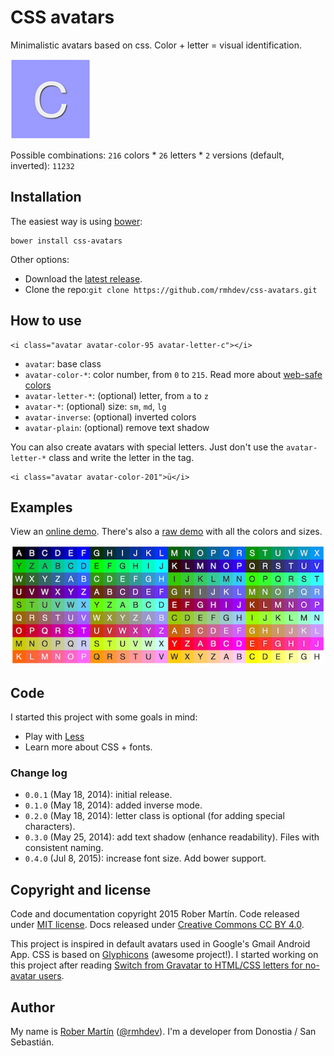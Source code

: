 # CSS avatars

Minimalistic avatars based on css. Color + letter = visual identification.

![Avatar letter C](docs/avatar-letter-c.png)

Possible combinations: `216` colors * `26` letters * `2` versions (default, inverted): `11232`

## Installation

The easiest way is using [bower][]:

```
bower install css-avatars
```

Other options:

- Download the [latest release][].
- Clone the repo:`git clone https://github.com/rmhdev/css-avatars.git`

## How to use

```
<i class="avatar avatar-color-95 avatar-letter-c"></i>
```

- `avatar`: base class
- `avatar-color-*`: color number, from `0` to `215`. Read more about [web-safe colors][]
- `avatar-letter-*`: (optional) letter, from `a` to `z`
- `avatar-*`: (optional) size: `sm`, `md`, `lg`
- `avatar-inverse`: (optional) inverted colors
- `avatar-plain`: (optional) remove text shadow

You can also create avatars with special letters.
Just don't use the `avatar-letter-*` class and write the letter in the tag.

```
<i class="avatar avatar-color-201">ü</i>
```

## Examples

View an [online demo][]. There's also a [raw demo][] with all the colors and sizes.

![Avatar examples](docs/avatars-example.jpg)

## Code

I started this project with some goals in mind:

- Play with [Less][]
- Learn more about CSS + fonts.

### Change log

* `0.0.1` (May 18, 2014): initial release.
* `0.1.0` (May 18, 2014): added inverse mode.
* `0.2.0` (May 18, 2014): letter class is optional (for adding special characters).
* `0.3.0` (May 25, 2014): add text shadow (enhance readability). Files with consistent naming.
* `0.4.0` (Jul 8, 2015): increase font size. Add bower support.

## Copyright and license

Code and documentation copyright 2015 Rober Martín.
Code released under [MIT license](LICENSE).
Docs released under [Creative Commons CC BY 4.0][].

This project is inspired in default avatars used in Google's Gmail Android App.
CSS is based on [Glyphicons][] (awesome project!).
I started working on this project after reading [Switch from Gravatar to HTML/CSS letters for no-avatar users][].

## Author

My name is [Rober Martín][] ([@rmhdev][]). I'm a developer from Donostia / San Sebastián.

[bower]: http://bower.io
[latest release]: https://github.com/rmhdev/css-avatars/releases/latest
[Less]: http://lesscss.org/
[web-safe colors]: http://en.wikipedia.org/wiki/Web_colors#Web-safe_colors
[online demo]: http://css-avatars.rmhdev.net/
[raw demo]: http://css-avatars.rmhdev.net/raw.html
[Creative Commons CC BY 4.0]: http://creativecommons.org/licenses/by/4.0/
[Glyphicons]: http://glyphicons.com/
[Switch from Gravatar to HTML/CSS letters for no-avatar users]:
  https://meta.discourse.org/t/switch-from-gravatar-to-html-css-letters-for-no-avatar-users/15336
[Rober Martín]: http://rmhdev.net/
[@rmhdev]: http://twitter.com/rmhdev
